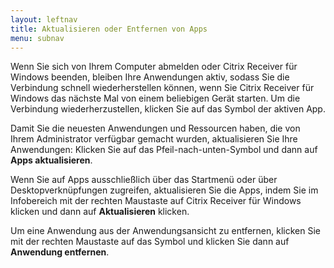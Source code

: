 ```yaml
---
layout: leftnav
title: Aktualisieren oder Entfernen von Apps
menu: subnav
---
```


Wenn Sie sich von Ihrem Computer abmelden oder Citrix Receiver für Windows beenden, bleiben Ihre Anwendungen aktiv, sodass Sie die Verbindung schnell wiederherstellen können, wenn Sie Citrix Receiver für Windows das nächste Mal von einem beliebigen Gerät starten. Um die Verbindung wiederherzustellen, klicken Sie auf das Symbol der aktiven App.

Damit Sie die neuesten Anwendungen und Ressourcen haben, die von Ihrem Administrator verfügbar gemacht wurden, aktualisieren Sie Ihre Anwendungen: Klicken Sie auf das Pfeil-nach-unten-Symbol und dann auf **Apps aktualisieren**. 

Wenn Sie auf Apps ausschließlich über das Startmenü oder über Desktopverknüpfungen zugreifen, aktualisieren Sie die Apps, indem Sie im Infobereich mit der rechten Maustaste auf Citrix Receiver für Windows klicken und dann auf **Aktualisieren** klicken.

Um eine Anwendung aus der Anwendungsansicht zu entfernen, klicken Sie mit der rechten Maustaste auf das Symbol und klicken Sie dann auf **Anwendung entfernen**.

